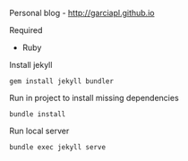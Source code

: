 Personal blog - http://garciapl.github.io

Required
- Ruby

Install jekyll

```
gem install jekyll bundler
```

Run in project to install missing dependencies
```
bundle install
```

Run local server

```
bundle exec jekyll serve
```
